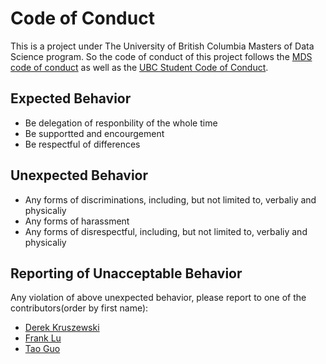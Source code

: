 # Code of Conduct

This is a project under The University of British Columbia Masters of Data Science program. So the code of conduct of this project follows the [MDS code of conduct](https://ubc-mds.github.io/resources_pages/code_of_conduct/) as well as the [UBC Student Code of Conduct](https://students.ubc.ca/campus-life/student-code-conduct). 

## Expected Behavior

- Be delegation of responbility of the whole time
- Be supportted and encourgement
- Be respectful of differences

## Unexpected Behavior

- Any forms of discriminations, including, but not limited to, verbaliy and physicaliy
- Any forms of harassment
- Any forms of disrespectful, including, but not limited to, verbaliy and physicaliy

## Reporting of Unacceptable Behavior

Any violation of above unexpected behavior, please report to one of the contributors(order by first name):

- [Derek Kruszewski](https://github.com/dkruszew)
- [Frank Lu](https://github.com/franklu2014)
- [Tao Guo](https://github.com/tguo9)